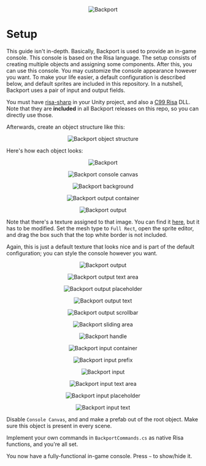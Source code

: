 <p align="center">
  <img src="public/logo.png" alt="Backport">
</p>

# Setup

This guide isn't in-depth. Basically, Backport is used to provide an in-game console. This console is based on the Risa language. The setup consists of
creating multiple objects and assigning some components. After this, you can use this console. You may customize the console appearance however you want.
To make your life easier, a default configuration is described below, and default sprites are included in this repository. In a nutshell, Backport uses
a pair of input and output fields.

You must have [risa-sharp](https://github.com/exom-dev/risa-sharp) in your Unity project, and also a [C99 Risa](https://github.com/exom-dev/risa) DLL.
Note that they are **included** in all Backport releases on this repo, so you can directly use those.

Afterwards, create an object structure like this:

<p align="center">
  <img src="public/setup_structure.png" alt="Backport object structure">
</p>

Here's how each object looks:

<p align="center">
  <img src="public/setup_backport.png" alt="Backport">
</p>

<p align="center">
  <img src="public/setup_console_canvas.png" alt="Backport console canvas">
</p>

<p align="center">
  <img src="public/setup_background.png" alt="Backport background">
</p>

<p align="center">
  <img src="public/setup_output_container.png" alt="Backport output container">
</p>

<p align="center">
  <img src="public/setup_output.png" alt="Backport output">
</p>

Note that there's a texture assigned to that image. You can find it [here](https://github.com/deprimus/Backport/tree/master/public/assets), but it has to be modified.
Set the mesh type to `Full Rect`, open the sprite editor, and drag the box such that the top white border is not included.

Again, this is just a default texture that looks nice and is part of the default configuration; you can style the console however you want.

<p align="center">
  <img src="public/setup_input_sprite.png" alt="Backport output">
</p>

<p align="center">
  <img src="public/setup_output_text_area.png" alt="Backport output text area">
</p>

<p align="center">
  <img src="public/setup_output_placeholder.png" alt="Backport output placeholder">
</p>

<p align="center">
  <img src="public/setup_output_text.png" alt="Backport output text">
</p>

<p align="center">
  <img src="public/setup_scrollbar.png" alt="Backport output scrollbar">
</p>

<p align="center">
  <img src="public/setup_sliding_area.png" alt="Backport sliding area">
</p>

<p align="center">
  <img src="public/setup_handle.png" alt="Backport handle">
</p>

<p align="center">
  <img src="public/setup_input_container.png" alt="Backport input container">
</p>

<p align="center">
  <img src="public/setup_input_prefix.png" alt="Backport input prefix">
</p>

<p align="center">
  <img src="public/setup_input.png" alt="Backport input">
</p>

<p align="center">
  <img src="public/setup_input_text_area.png" alt="Backport input text area">
</p>

<p align="center">
  <img src="public/setup_input_placeholder.png" alt="Backport input placeholder">
</p>

<p align="center">
  <img src="public/setup_input_text.png" alt="Backport input text">
</p>

Disable `Console Canvas`, and and make a prefab out of the root object. Make sure this object is present in every scene.

Implement your own commands in `BackportCommands.cs` as native Risa functions, and you're all set.

You now have a fully-functional in-game console. Press `~` to show/hide it.